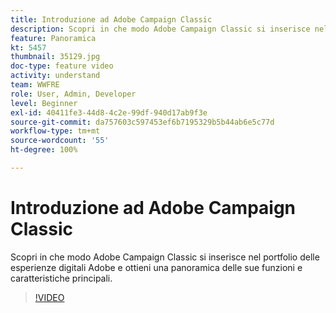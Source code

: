```yaml
---
title: Introduzione ad Adobe Campaign Classic
description: Scopri in che modo Adobe Campaign Classic si inserisce nel portfolio delle esperienze digitali Adobe e ottieni una panoramica delle sue funzioni e caratteristiche principali.
feature: Panoramica
kt: 5457
thumbnail: 35129.jpg
doc-type: feature video
activity: understand
team: WWFRE
role: User, Admin, Developer
level: Beginner
exl-id: 40411fe3-44d8-4c2e-99df-940d17ab9f3e
source-git-commit: da757603c597453ef6b7195329b5b44ab6e5c77d
workflow-type: tm+mt
source-wordcount: '55'
ht-degree: 100%

---
```


# Introduzione ad Adobe Campaign Classic

Scopri in che modo Adobe Campaign Classic si inserisce nel portfolio delle esperienze digitali Adobe e ottieni una panoramica delle sue funzioni e caratteristiche principali.

>[!VIDEO](https://video.tv.adobe.com/v/35129?quality=12)
